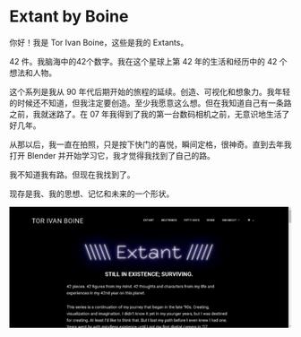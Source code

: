 # Extant by Boine

你好！我是 Tor Ivan Boine，这些是我的 Extants。 

42 件。我脑海中的42个数字。我在这个星球上第 42 年的生活和经历中的 42 个想法和人物。

这个系列是我从 90 年代后期开始的旅程的延续。创造、可视化和想象力。我年轻的时候还不知道，但我注定要创造。至少我愿意这么想。但在我知道自己有一条路之前，我就迷路了。在 07 年我得到了我的第一台数码相机之前，无意识地生活了好几年。 

从那以后，我一直在拍照，只是按下快门的喜悦，瞬间定格，很神奇。直到去年我打开 Blender 并开始学习它，我才觉得我找到了自己的路。 

我不知道我有路。但现在我找到了。 

现存是我、我的思想、记忆和未来的一个形状。

![nft](23132313.png)
